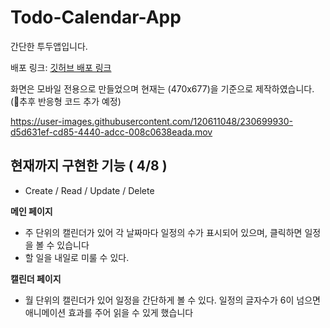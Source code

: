 # Todo-Calendar-App
간단한 투두앱입니다.

배포 링크: <a href="http://YujunSun0.github.io/Todo-Calendar-App/" target="_blank">깃허브 배포 링크</a>

화면은 모바일 전용으로 만들었으며 현재는 (470x677)을 기준으로 제작하였습니다. (추후 반응형 코드 추가 예정)

https://user-images.githubusercontent.com/120611048/230699930-d5d631ef-cd85-4440-adcc-008c0638eada.mov

## 현재까지 구현한 기능 ( 4/8 )
- Create / Read / Update / Delete   

**메인 페이지**
- 주 단위의 캘린더가 있어 각 날짜마다 일정의 수가 표시되어 있으며, 클릭하면 일정을 볼 수 있습니다
- 할 일을 내일로 미룰 수 있다.

**캘린더 페이지**
-  월 단위의 캘린더가 있어 일정을 간단하게 볼 수 있다. 일정의 글자수가 6이 넘으면 애니메이션 효과를 주어 읽을 수 있게 했습니다



